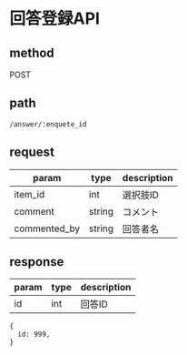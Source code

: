 # 回答登録API
## method
POST

## path
`/answer/:enquete_id`

## request
|param|type|description|
|---|---|---|
|item_id|int|選択肢ID|
|comment|string|コメント|
|commented_by|string|回答者名|

## response
|param|type|description|
|---|---|---|
|id|int|回答ID|

```
{
  id: 999,
}  
```
